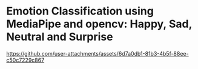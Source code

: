# Emotion Classification using MediaPipe and opencv: Happy, Sad, Neutral and Surprise

https://github.com/user-attachments/assets/6d7a0db1-81b3-4b5f-88ee-c50c7229c867

